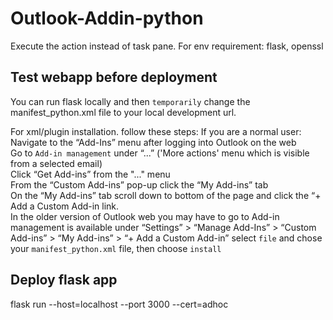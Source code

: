 # Outlook-Addin-python
Execute the action instead of task pane. For env requirement: flask, openssl

## Test webapp before deployment
You can run flask locally and then `temporarily` change the manifest_python.xml file to your local development url.

For xml/plugin installation. follow these steps:
  If you are a normal user: <br>
    Navigate to the “Add-Ins” menu after logging into Outlook on the web <br>
    Go to `Add-in management` under “...” ('More actions' menu which is visible from a selected email) <br>
    Click “Get Add-ins” from the "..." menu <br>
    From the “Custom Add-ins” pop-up click the “My Add-ins” tab <br>
    On the “My Add-ins” tab scroll down to bottom of the page and click the “+ Add a Custom Add-in link. <br>
    In the older version of Outlook web you may have to go to Add-in management is available under “Settings” > “Manage Add-Ins” >  “Custom Add-ins” > “My Add-ins” > “+ Add a Custom Add-in”
    select `file` and chose your `manifest_python.xml` file, then choose `install` 

## Deploy flask app
flask run --host=localhost --port 3000 --cert=adhoc
